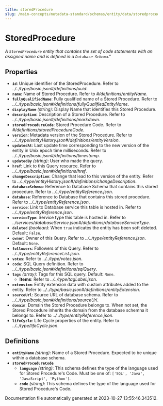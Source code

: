 ```yaml
---
title: storedProcedure
slug: /main-concepts/metadata-standard/schemas/entity/data/storedprocedure
---
```


# StoredProcedure

*A `StoredProcedure` entity that contains the set of code statements with an assigned name  and is defined in a `Database Schema`."*

## Properties

- **`id`**: Unique identifier of the StoredProcedure. Refer to *../../type/basic.json#/definitions/uuid*.
- **`name`**: Name of Stored Procedure. Refer to *#/definitions/entityName*.
- **`fullyQualifiedName`**: Fully qualified name of a Stored Procedure. Refer to *../../type/basic.json#/definitions/fullyQualifiedEntityName*.
- **`displayName`** *(string)*: Display Name that identifies this Stored Procedure.
- **`description`**: Description of a Stored Procedure. Refer to *../../type/basic.json#/definitions/markdown*.
- **`storedProcedureCode`**: Stored Procedure Code. Refer to *#/definitions/storedProcedureCode*.
- **`version`**: Metadata version of the Stored Procedure. Refer to *../../type/entityHistory.json#/definitions/entityVersion*.
- **`updatedAt`**: Last update time corresponding to the new version of the entity in Unix epoch time milliseconds. Refer to *../../type/basic.json#/definitions/timestamp*.
- **`updatedBy`** *(string)*: User who made the query.
- **`href`**: Link to this Query resource. Refer to *../../type/basic.json#/definitions/href*.
- **`changeDescription`**: Change that lead to this version of the entity. Refer to *../../type/entityHistory.json#/definitions/changeDescription*.
- **`databaseSchema`**: Reference to Database Schema that contains this stored procedure. Refer to *../../type/entityReference.json*.
- **`database`**: Reference to Database that contains this stored procedure. Refer to *../../type/entityReference.json*.
- **`service`**: Link to Database service this table is hosted in. Refer to *../../type/entityReference.json*.
- **`serviceType`**: Service type this table is hosted in. Refer to *../services/databaseService.json#/definitions/databaseServiceType*.
- **`deleted`** *(boolean)*: When `true` indicates the entity has been soft deleted. Default: `False`.
- **`owner`**: Owner of this Query. Refer to *../../type/entityReference.json*. Default: `None`.
- **`followers`**: Followers of this Query. Refer to *../../type/entityReferenceList.json*.
- **`votes`**: Refer to *../../type/votes.json*.
- **`code`**: SQL Query definition. Refer to *../../type/basic.json#/definitions/sqlQuery*.
- **`tags`** *(array)*: Tags for this SQL query. Default: `None`.
  - **Items**: Refer to *../../type/tagLabel.json*.
- **`extension`**: Entity extension data with custom attributes added to the entity. Refer to *../../type/basic.json#/definitions/entityExtension*.
- **`sourceUrl`**: Source URL of database schema. Refer to *../../type/basic.json#/definitions/sourceUrl*.
- **`domain`**: Domain the Stored Procedure belongs to. When not set, the Stored Procedure inherits the domain from the database schemna it belongs to. Refer to *../../type/entityReference.json*.
- **`lifeCycle`**: Life Cycle properties of the entity. Refer to *../../type/lifeCycle.json*.
## Definitions

- **`entityName`** *(string)*: Name of a Stored Procedure. Expected to be unique within a database schema.
- **`storedProcedureCode`**
  - **`language`** *(string)*: This schema defines the type of the language used for Stored Procedure's Code. Must be one of: `['SQL', 'Java', 'JavaScript', 'Python']`.
  - **`code`** *(string)*: This schema defines the type of the language used for Stored Procedure's Code.


Documentation file automatically generated at 2023-10-27 13:55:46.343512.
